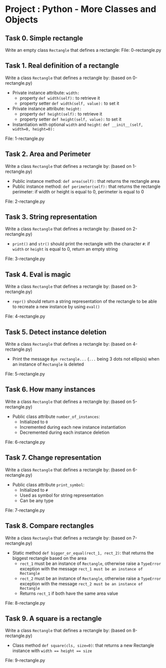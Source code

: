 # Project : Python - More Classes and Objects


## Task 0. Simple rectangle
Write an empty class ``Rectangle`` that defines a rectangle:
File: 0-rectangle.py

## Task 1. Real definition of a rectangle
Write a class ``Rectangle`` that defines a rectangle by: (based on 0-rectangle.py)

- Private instance attribute: ``width:`` 
    - property ``def width(self):`` to retrieve it 
    - property setter ``def width(self, value):`` to set it
- Private instance attribute: ``height:``
    - property ``def height(self):`` to retrieve it
    - property setter ``def height(self, value):`` to set it
- Instantiation with optional ``width`` and ``height``: ``def __init__(self, width=0, height=0):``

File: 1-rectangle.py


## Task 2. Area and Perimeter
Write a class ``Rectangle`` that defines a rectangle by: (based on 1-rectangle.py)
- Public instance method: ``def area(self):`` that returns the rectangle area
- Public instance method: ``def perimeter(self):`` that returns the rectangle perimeter:
if width or height is equal to 0, perimeter is equal to 0

File: 2-rectangle.py


## Task 3. String representation
Write a class ``Rectangle`` that defines a rectangle by: (based on 2-rectangle.py)
- ``print()`` and ``str()`` should print the rectangle with the character ``#``:
if ``width`` or ``height`` is equal to 0, return an empty string

File: 3-rectangle.py


## Task 4. Eval is magic
Write a class ``Rectangle`` that defines a rectangle by: (based on 3-rectangle.py)
- ``repr()`` should return a string representation of the rectangle to be able to recreate a new instance by using ``eval()``

File: 4-rectangle.py


## Task 5. Detect instance deletion
Write a class ``Rectangle`` that defines a rectangle by: (based on 4-rectangle.py)
- Print the message ``Bye rectangle...`` (``...`` being 3 dots not ellipsis) when an instance of ``Rectangle`` is deleted

File: 5-rectangle.py


## Task 6. How many instances
Write a class ``Rectangle`` that defines a rectangle by: (based on 5-rectangle.py)
- Public class attribute ``number_of_instances``:
    - Initialized to ``0``
    - Incremented during each new instance instantiation
    - Decremented during each instance deletion

File: 6-rectangle.py


## Task 7. Change representation
Write a class ``Rectangle`` that defines a rectangle by: (based on 6-rectangle.py)
- Public class attribute ``print_symbol``:
    - Initialized to ``#``
    - Used as symbol for string representation
    - Can be any type

File: 7-rectangle.py


## Task 8. Compare rectangles
Write a class ``Rectangle`` that defines a rectangle by: (based on 7-rectangle.py)
- Static method ``def bigger_or_equal(rect_1, rect_2)``: that returns the biggest rectangle based on the area
    - ``rect_1`` must be an instance of ``Rectangle``, otherwise raise a ``TypeError`` exception with the message ``rect_1 must be an instance of Rectangle``
    - ``rect_2`` must be an instance of ``Rectangle``, otherwise raise a ``TypeError`` exception with the message ``rect_2 must be an instance of Rectangle``
    - Returns ``rect_1`` if both have the same area value

File: 8-rectangle.py


## Task 9. A square is a rectangle
Write a class ``Rectangle`` that defines a rectangle by: (based on 8-rectangle.py)
- Class method ``def square(cls, size=0)``: that returns a new Rectangle instance with ``width == height == size``

File: 9-rectangle.py

